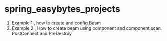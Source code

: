 # spring_easybytes_projects


1.  Example 1 , how to create and config Beam
2.  Example 2 , How to create beam using component and component scan. PostConnect and PreDestroy
